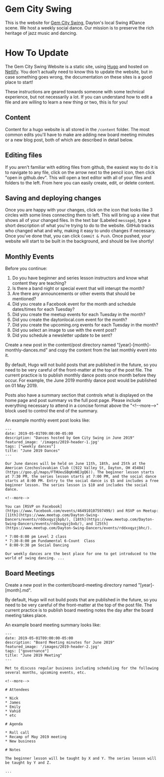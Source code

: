 # Gem City Swing

This is the website for [Gem City Swing](https://www.gemcityswing.com/), Dayton's local Swing #Dance scene. We host a weekly social dance. Our mission is to preserve the rich heritage of jazz music and dancing.

# How To Update

The Gem City Swing Website is a static site, using [Hugo](https://gohugo.io/) and hosted on [Netlify](https://www.netlify.com/).  You don't actually need to know this to update the website, but in case something goes wrong, the documentation on these sites is a good place to start!

These instructions are geared towards someone with some technical experience, but not necessarily a lot.  If you can understand how to edit a file and are willing to learn a new thing or two, this is for you!

## Content

Content for a hugo website is all stored in the `/content` folder.  The most common edits you'll have to make are adding new board meeting minutes or a new blog post, both of which are described in detail below.

## Editing files

If you aren't familiar with editing files from github, the easiest way to do it is to navigate to any file, click on the arrow next to the pencil icon, then click "open in github.dev".  This will open a text editor with all of your files and folders to the left.  From here you can easily create, edit, or delete content.

## Saving and deploying changes

Once you are happy with your changes, click on the icon that looks like 3 circles with some lines connecting them to left.  This will bring up a view that shows all of your changed files.  In the text bar (Labeled `message`), type a short description of what you're trying to do to the website.  GitHub tracks who changed what and why, making it easy to undo changes if necessary.  Once you've done that, you can click `Commit & Push`.  Once pushed, your website will start to be built in the background, and should be live shortly!

## Monthly Events

Before you continue:

1. Do you have beginner and series lesson instructors and know what content they are teaching?
2. Is there a band night or special event that will interupt the month?
3. Are there any announcements or other events that should be mentioned?
4. Did you create a Facebook event for the month and schedule dates/times for each Tuesday?
5. Did you create the meetup events for each Tuesday in the month?
6. Did you create the daytonlocal.com event for the month?
7. Did you create the upcoming.org events for each Tuesday in the month?
8. Did you select an image to use with the event post?
9. Did you schedule a newsletter update to be sent?

Create a new post in the content/post directory named "[year]-[month]-monthly-dances.md" and copy the content from the last monthly event into it.

By default, Hugo will not build posts that are published in the future, so you need to be very careful of the front-matter at the top of the post file. The current practice is to publish monthly dance posts once month before they occur. For example, the June 2019 monthly dance post would be published on 01 May 2019.

Posts also have a summary section that controls what is displayed on the home page and post summary vs the full post page. Please include everything necessary to attend in a concise format above the "&lt;!--more--&gt;" block used to control the end of the summary.

An example monthly event post looks like:

    ---
    date: 2019-05-01T09:00:00-05:00
    description: "Dances hosted by Gem City Swing in June 2019"
    featured_image: '/images/2019-header-1.jpg'
    tags: ["weekly dances"]
    title: "June 2019 Dances"
    ---
    
    Our June dances will be held on June 11th, 18th, and 25th at the American Czechoslovakian Club ([922 Valley St, Dayton, OH 45404](https://goo.gl/maps/FTHUeuSBqKnNEJgQ6)). The beginner lesson starts at 7:30 PM, the series lesson starts at 7:00 PM, and the social dance starts at 8:00 PM. Entry to the social dance is $5 and includes a free beginner lesson. The series lesson is $10 and includes the social dance.
    
    <!--more-->
    
    You can [RSVP on Facebook](https://www.facebook.com/events/464910107597499/) and RSVP on Meetup: [11th](https://www.meetup.com/Dayton-Swing-Dancers/events/rddxxqyzjbpb/), [18th](https://www.meetup.com/Dayton-Swing-Dancers/events/rddxxqyzjbxb/), and [25th](https://www.meetup.com/Dayton-Swing-Dancers/events/rddxxqyzjbhc/).

    * 7:00-8:00 pm Level 2 class
    * 7:30-8:00 pm Fundamental 6-Count  Class
    * 8:00-9:30 pm Social Dancing

    Our weekly dances are the best place for one to get introduced to the world of swing dancing. ...


## Board Meetings

Create a new post in the content/board-meeting directory named "[year]-[month].md".

By default, Hugo will not build posts that are published in the future, so you need to be very careful of the front-matter at the top of the post file. The current practice is to publish board meeting notes the day after the board meeting takes place.

An example board meeting summary looks like:

    ---
    date: 2019-05-01T09:00:00-05:00
    description: "Board Meeting minutes for June 2019"
    featured_image: '/images/2019-header-2.jpg'
    tags: ["governance"]
    title: "June 2019 Meeting"
    ---

    Met to discuss regular business including scheduling for the following several months, upcoming events, etc.

    <!--more-->
    
    # Attendees

    * Nick
    * James
    * Emily
    * Vahid
    * etc
    
    # Agenda
    
    * Roll call
    * Recamp of May 2019 meeting
    * New business
    
    # Notes

    The beginner lesson will be taught by X and Y. The series lesson will be taught by Y and Z.
    
    ...
